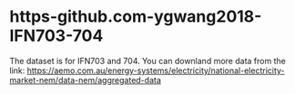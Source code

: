 # https-github.com-ygwang2018-IFN703-704
The dataset is for IFN703 and 704. You can downland more data from the link:
https://aemo.com.au/energy-systems/electricity/national-electricity-market-nem/data-nem/aggregated-data
